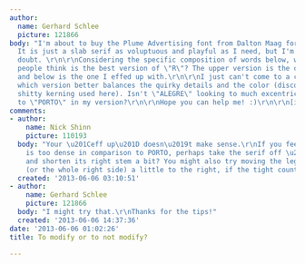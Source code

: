 ```yaml
---
author:
  name: Gerhard Schlee
  picture: 121866
body: "I'm about to buy the Plume Advertising font from Dalton Maag for a project.
  It is just a slab serif as voluptuous and playful as I need, but I'm with a little
  doubt. \r\n\r\nConsidering the specific composition of words below, what do you
  people think is the best version of \"R\"? The upper version is the original one,
  and below is the one I effed up with.\r\n\r\nI just can't come to a conclusion on
  which version better balances the quirky details and the color (disconsidering the
  shitty kerning used here). Isn't \"ALEGRE\" looking to much excentric in comparison
  to \"PORTO\" in my version?\r\n\r\nHope you can help me! :)\r\n\r\n[img:sites/default/files/old-images/ecb2f65de761c71aee101238bd7070b_6234.jpg]"
comments:
- author:
    name: Nick Shinn
    picture: 110193
  body: "Your \u201Ceff up\u201D doesn\u2019t make sense.\r\nIf you feel that ALEGRE
    is too dense in comparison to PORTO, perhaps take the serif off \u201CG\u201D
    and shorten its right stem a bit? You might also try moving the leg of \u201CR\u201D
    (or the whole right side) a little to the right, if the tight counter is an issue."
  created: '2013-06-06 03:10:51'
- author:
    name: Gerhard Schlee
    picture: 121866
  body: "I might try that.\r\nThanks for the tips!"
  created: '2013-06-06 14:37:36'
date: '2013-06-06 01:02:26'
title: To modify or to not modify?

---
```

